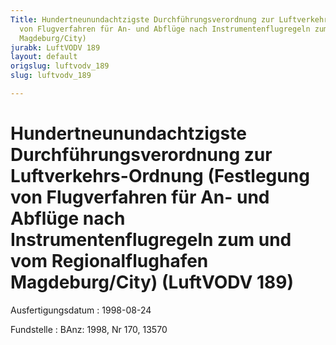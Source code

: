 ```yaml
---
Title: Hundertneunundachtzigste Durchführungsverordnung zur Luftverkehrs-Ordnung (Festlegung
  von Flugverfahren für An- und Abflüge nach Instrumentenflugregeln zum und vom Regionalflughafen
  Magdeburg/City)
jurabk: LuftVODV 189
layout: default
origslug: luftvodv_189
slug: luftvodv_189

---
```


# Hundertneunundachtzigste Durchführungsverordnung zur Luftverkehrs-Ordnung (Festlegung von Flugverfahren für An- und Abflüge nach Instrumentenflugregeln zum und vom Regionalflughafen Magdeburg/City) (LuftVODV 189)

Ausfertigungsdatum
:   1998-08-24

Fundstelle
:   BAnz: 1998, Nr 170, 13570

